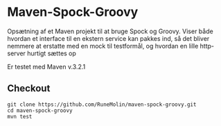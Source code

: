 # Maven-Spock-Groovy
Opsætning af et Maven projekt til at bruge Spock og Groovy. Viser både hvordan et
interface til en ekstern service kan pakkes ind, så det bliver nemmere at erstatte med
en mock til testformål, og hvordan en lille http-server hurtigt sættes op

Er testet med Maven v.3.2.1

## Checkout
    git clone https://github.com/RuneMolin/maven-spock-groovy.git
    cd maven-spock-groovy
    mvn test
